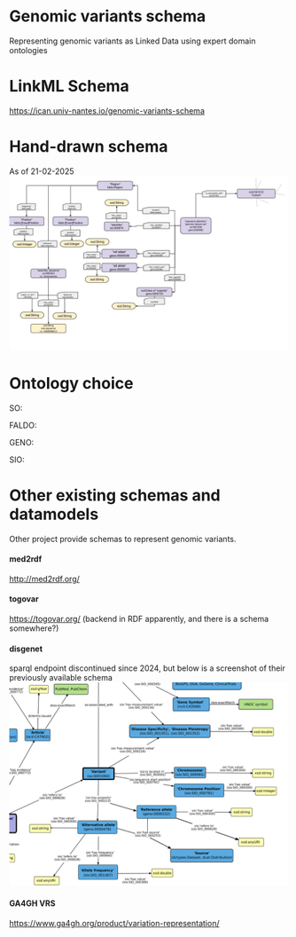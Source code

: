 # Genomic variants schema
Representing genomic variants as Linked Data using expert domain ontologies

# LinkML Schema
https://ican.univ-nantes.io/genomic-variants-schema

# Hand-drawn schema
As of 21-02-2025
![Schema](genomic-variants-schema.svg "Genomic variants schema")

# Ontology choice
SO:

FALDO:

GENO:

SIO:

# Other existing schemas and datamodels
Other project provide schemas to represent genomic variants.
#### med2rdf 
http://med2rdf.org/
#### togovar 
https://togovar.org/ (backend in RDF apparently, and there is a schema somewhere?)
#### disgenet
sparql endpoint discontinued since 2024, but below is a screenshot of their previously available schema
![Disgenet schema](disgenet-schema-snippet.png "Genomic variants schema as conceived in Disgenet")
#### GA4GH VRS
https://www.ga4gh.org/product/variation-representation/

